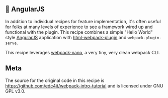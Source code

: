## 🍲 AngularJS

In addition to individual recipes for feature implementation, it's often useful for folks at many levels of experience to see a framework wired up and functional with the plugin. This recipe combines a simple "Hello World" style [AngularJS](https://angularjs.org/) application with [html-webpack-plugin](https://github.com/jantimon/html-webpack-plugin) and `webpack-plugin-serve`.

This recipe leverages [webpack-nano](https://github.com/shellscape/webpack-nano), a very tiny, very clean webpack CLI.

## Meta

The source for the original code in this recipe is https://github.com/edc4it/webpack-intro-tutorial and is licensed under GNU GPL v3.0.
